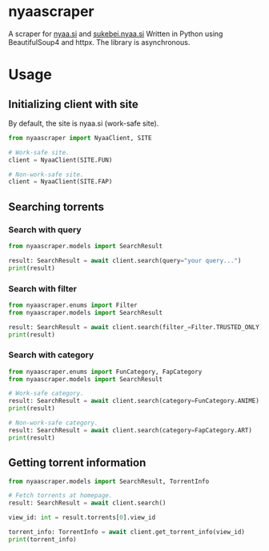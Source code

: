 # nyaascraper

A scraper for [nyaa.si](https://nyaa.si) and [sukebei.nyaa.si](https://sukebei.nyaa.si)
Written in Python using BeautifulSoup4 and httpx.
The library is asynchronous.

# Usage

## Initializing client with site

By default, the site is nyaa.si (work-safe site).
```py
from nyaascraper import NyaaClient, SITE

# Work-safe site.
client = NyaaClient(SITE.FUN)

# Non-work-safe site.
client = NyaaClient(SITE.FAP)
```

## Searching torrents

### Search with query

```py
from nyaascraper.models import SearchResult

result: SearchResult = await client.search(query="your query...")
print(result)
```
### Search with filter

```py
from nyaascraper.enums import Filter
from nyaascraper.models import SearchResult

result: SearchResult = await client.search(filter_=Filter.TRUSTED_ONLY)
print(result)
```
### Search with category

```py
from nyaascraper.enums import FunCategory, FapCategory
from nyaascraper.models import SearchResult

# Work-safe category.
result: SearchResult = await client.search(category=FunCategory.ANIME)
print(result)

# Non-work-safe category.
result: SearchResult = await client.search(category=FapCategory.ART)
print(result)
```

## Getting torrent information

```py
from nyaascraper.models import SearchResult, TorrentInfo

# Fetch torrents at homepage.
result: SearchResult = await client.search()

view_id: int = result.torrents[0].view_id

torrent_info: TorrentInfo = await client.get_torrent_info(view_id)
print(torrent_info)
```